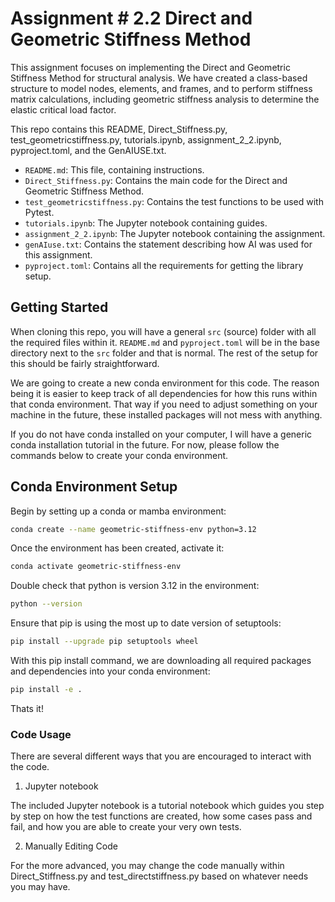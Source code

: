 # Assignment # 2.2 Direct and Geometric Stiffness Method
This assignment focuses on implementing the Direct and Geometric Stiffness Method for structural analysis. We have created a class-based structure to model nodes, elements, and frames, and to perform stiffness matrix calculations, including geometric stiffness analysis to determine the elastic critical load factor.

This repo contains this README, Direct_Stiffness.py, test_geometricstiffness.py, tutorials.ipynb, assignment_2_2.ipynb, pyproject.toml, and the GenAIUSE.txt.

- `README.md`: This file, containing instructions.
- `Direct_Stiffness.py`: Contains the main code for the Direct and Geometric Stiffness Method.
- `test_geometricstiffness.py`: Contains the test functions to be used with Pytest.
- `tutorials.ipynb`: The Jupyter notebook containing guides.
- `assignment_2_2.ipynb`: The Jupyter notebook containing the assignment.
- `genAIuse.txt`: Contains the statement describing how AI was used for this assignment.
- `pyproject.toml`: Contains all the requirements for getting the library setup.

## Getting Started
When cloning this repo, you will have a general `src` (source) folder with all the required files within it. `README.md` and `pyproject.toml` will be in the base directory next to the `src` folder and that is normal. The rest of the setup for this should be fairly straightforward.

We are going to create a new conda environment for this code. The reason being it is easier to keep track of all dependencies for how this runs within that conda environment. That way if you need to adjust something on your machine in the future, these installed packages will not mess with anything.

If you do not have conda installed on your computer, I will have a generic conda installation tutorial in the future. For now, please follow the commands below to create your conda environment.

## Conda Environment Setup

Begin by setting up a conda or mamba environment:
```bash
conda create --name geometric-stiffness-env python=3.12
```
Once the environment has been created, activate it:

```bash
conda activate geometric-stiffness-env
```
Double check that python is version 3.12 in the environment:
```bash
python --version
```
Ensure that pip is using the most up to date version of setuptools:
```bash
pip install --upgrade pip setuptools wheel
```
With this pip install command, we are downloading all required packages and dependencies into your conda environment:
```bash
pip install -e .
```
Thats it!

### Code Usage
There are several different ways that you are encouraged to interact with the code.

1. Jupyter notebook

The included Jupyter notebook is a tutorial notebook which guides you step by step on how the test functions are created, how some cases pass and fail, and how you are able to create your very own tests.

2. Manually Editing Code

For the more advanced, you may change the code manually within Direct_Stiffness.py and test_directstiffness.py based on whatever needs you may have.
